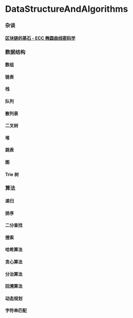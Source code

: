 # DataStructureAndAlgorithms

### 杂谈

#### [区块链的基石 - ECC 椭圆曲线密码学](docs/ecc.md)

### 数据结构

#### 数组
#### 链表
#### 栈
#### 队列
#### 散列表
#### 二叉树
#### 堆
#### 跳表
#### 图
#### Trie 树

### 算法

#### 递归
#### 排序
#### 二分查找
#### 搜索
#### 哈希算法
#### 贪心算法
#### 分治算法
#### 回溯算法
#### 动态规划
#### 字符串匹配
